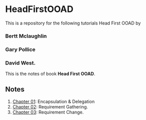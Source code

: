 HeadFirstOOAD
=============

This is a repository for the following tutorials Head First OOAD by 

### Bertt Mclaughlin
### Gary Pollice 
### David West.

This is the notes of book **Head First OOAD**.

Notes
-

1. [Chapter 01](src/head/first/OOAD/chapter01/ReadMe.md): Encapsulation & Delegation
2. [Chapter 02](src/head/first/OOAD/chapter02/ReadMe.md): Requirement Gathering.
3. [Chapter 03](src/head/first/OOAD/chapter03/ReadMe.md): Requirement Change.


